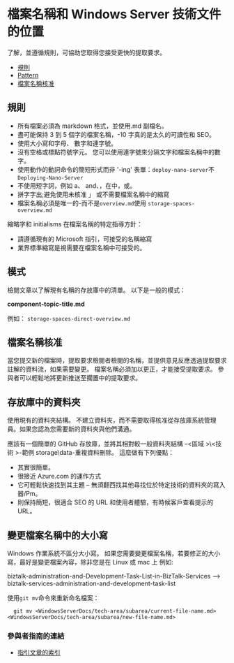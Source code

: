 <properties title="" pageTitle="檔案名稱和 Windows Server 2016 技術文件的位置" description="說明文章和當您建立新的發行項時，您應該遵循的命名慣例的檔案結構。" metaKeywords="" services="" solutions="" documentationCenter="" authors="Kathy-Davies" videoId="" scriptId="" manager="required" />

<tags ms.service="contributor-guide" ms.devlang="" ms.topic="article" ms.tgt_pltfrm="" ms.workload="" ms.date="03/14/2016" ms.author="jimpark; tysonn" />

# <a name="file-names-and-locations-for-windows-server-technical-articles"></a>檔案名稱和 Windows Server 技術文件的位置

了解，並遵循規則，可協助您取得您接受更快的提取要求。

+ [規則]
+ [Pattern]
+ [檔案名稱核准]

## <a name="rules"></a>規則

- 所有檔案必須為 markdown 格式，並使用.md 副檔名。
- 盡可能保持 3 到 5 個字的檔案名稱，-10 字真的是太久的可讀性和 SEO。
- 使用大小寫和字母、 數字和連字號。
- 沒有空格或標點符號字元。 您可以使用連字號來分隔文字和檔案名稱中的數字。
- 使用動作的動詞命令的簡短形式而非 '-ing' 表單：`deploy-nano-server`不 `Deploying-Nano-Server`
- 不使用短字詞，例如 a、 and、，在中，或。
- 拼字字出;避免使用未核准 」 或不需要檔案名稱中的縮寫
- 檔案名稱必須是唯一的-而不是`overview.md`使用 `storage-spaces-overview.md`

縮略字和 initialisms 在檔案名稱的特定指導方針：

- 請遵循現有的 Microsoft 指引，可接受的名稱縮寫
- 業界標準縮寫是視需要在檔案名稱中可接受的。

## <a name="pattern"></a>模式

檢閱文章以了解現有名稱的存放庫中的清單。 以下是一般的模式：

 **component-topic-title.md**
 
例如： `storage-spaces-direct-overview.md` 

## <a name="file-name-approval"></a>檔案名稱核准

當您提交新的檔案時，提取要求檢閱者檢閱的名稱，並提供意見反應透過提取要求註解的資料流，如果需要變更。 檔案名稱必須加以更正，才能接受提取要求。 參與者可以輕鬆地將更新推送至擱置中的提取要求。

## <a name="folders-in-the-repo"></a>存放庫中的資料夾

使用現有的資料夾結構。 不建立資料夾，而不需要取得核准從存放庫系統管理員。如果您認為您需要新的資料夾與他們溝通。

應該有一個簡單的 GitHub 存放庫，並將其相對較一般資料夾結構 –\<區域 >\\\<技術 >-範例 storage\data-重複資料刪除。 這麼做有下列優點：
 - 其實很簡單。
 - 很接近 Azure.com 的運作方式
 - 它可輕鬆快速找到其主題 – 無須翻西找其他尋找位於特定技術的資料夾的寫入器/Pm。
 - 則保持簡短，很適合 SEO 的 URL 和使用者體驗，有時候客戶查看提示的 URL。

## <a name="changing-case-in-file-names"></a>變更檔案名稱中的大小寫

Windows 作業系統不區分大小寫。 如果您需要變更檔案名稱，若要修正的大小寫，最好是變更檔案內容，除非您是在 Linux 或 mac 上 例如: 

  biztalk-administration-and-Development-Task-List-in-BizTalk-Services --> biztalk-services-administration-and-development-task-list

使用`git mv`命令來重新命名檔案：
```
  git mv <WindowsServerDocs/tech-area/subarea/current-file-name.md> <WindowsServerDocs/tech-area/subarea/new-file-name.md>
```

### <a name="contributors-guide-links"></a>參與者指南的連結

- [指引文章的索引](./contributor-guide-index.md)


<!--Anchors-->
[規則]: #rules
[Pattern]: #pattern
[檔案名稱核准]: #file-name-approval
